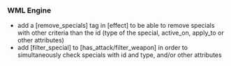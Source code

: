 ### WML Engine
   * add a [remove_specials] tag in [effect] to be able to remove specials with other criteria than the id (type of the special, active_on, apply_to or other attributes)
   * add [filter_special] to [has_attack/filter_weapon] in order to simultaneously check specials with id and type, and/or other attributes